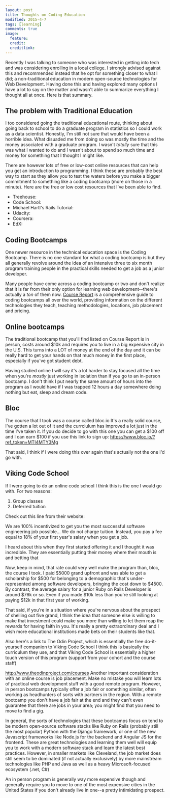 ```yaml
---
layout: post
title: Thoughts on Coding Education
modified: 2015-4-7
tags: [learning]
comments: true
image:
  feature:
  credit:
  creditlink:
---
```


Recently I was talking to someone who was interested in getting into tech and was considering enrolling in a local college. I strongly advised against this and recommended instead that he opt for something closer to what I did; a non-traditional education in modern open-source technologies for Web Development. Having done this and having explored many options I have a lot to say on the matter and wasn't able to summarize everything I thought all at once. Here is that summary.

## The problem with Traditional Education
I too considered going the traditional educational route, thinking about going back to school to do a graduate program in statistics so I could work as a data scientist. Honestly, I'm still not sure that would have been a horrible idea. What disuaded me from doing so was mostly the time and the money associated with a graduate program. I wasn't *totally* sure that this was what I wanted to do and I wasn't about to spend so much time and money for something that I thought I might like.

There are however lots of free or low-cost online resources that can help you get an introduction to programming. I think these are probably the best way to start as they allow you to test the waters before you make a bigger commitment to something like a coding bootcamp (more on those in a minute). Here are the free or low cost resources that I've been able to find.

- Treehouse:
- Code School:
- Michael Hartl's Rails Tutorial:
- Udacity:
- Coursera:
- EdX:

## Coding Bootcamps
One newer resource in the technical education space is the Coding Bootcamp. There is no one standard for what a coding bootcamp is but they all generally revolve around the idea of an intensive three to six month program training people in the practical skills needed to get a job as a junior developer.

Many people have come across a coding bootcamp or two and don't realize that it is far from their only option for learning web development--there's actually a *ton* of them now. [Course Report](https://www.coursereport.com/) is a comprehensive guide to coding bootcamps all over the world, providing information on the different technologies they teach, teaching methodologies, locations, job placement and pricing.


## Online bootcamps
The traditional bootcamp that you'll find listed on Course Report is in person, costs around $10k and requires you to live in a big expensive city in the U.S. This turns into a LOT of money at the end of the day and it can be really hard to get your hands on that much money in the first place, especially if you've got student debt.

Having studied online I will say it's a lot harder to stay focused all the time when you're *mostly* just working in isolation than if you go to an in-person bootcamp. I don't think I put nearly the same amount of hours into the program as I would have if I was trapped 12 hours a day somewhere doing nothing but eat, sleep and dream code.

## Bloc
The course that I took was a course called bloc.io It's a really solid course, I've gotten a lot out of it and the currciulum has improved a lot just in the time I've taken it. If you do decide to go with this one you can get a $100 off and I can earn $100 if you use this link to sign up: https://www.bloc.io/?ref_token=MTI4MTY3Mg

That said, I think if I were doing this over again that's actually not the one I'd go with.

## Viking Code School
If I were going to do an online code school I think this is the one I would go with. For two reasons:

1. Group classes
2. Deferred tuition

Check out this line from their website:

We are 100% incentivized to get you the most successful software engineering job possible... We do not charge tuition. Instead, you pay a fee equal to 18% of your first year's salary when you get a job.

I heard about this when they first started offering it and I thought it was incredible. They are essentially putting their money where their mouth is and betting that 

Now, keep in mind, that rate could very well make the program than, bloc, the course I took. I paid $5000 grand upfront and was able to get a scholarship for $500 for belonging to a demographic that's under-represented among software developers, bringing the cost down to $4500. By contrast, the average salary for a junior Ruby on Rails Developer is around $76k or so. Even if you made $10k less than you're still looking at paying $12k in that first year of working.

That said, if you're in a situation where you're nervous about the prospect of shelling out five grand, I think the idea that someone else is willing to make that investment could make you more than willing to let them reap the rewards for having faith in you. It's really a pretty extraordinary deal and I wish more educational institutions made bets on their students like that.


Also here's a link to The Odin Project, which is essentially the free do-it-yourself companion to Viking Code School I think this is basically the curriculum they use, and that Viking Code School is essentially a higher touch version of this program (support from your cohort and the course staff)

http://www.theodinproject.com/courses
Another important consideration with an online course is job placement. Make no mistake you will learn lots of practical web development stuff with a good remote program. However, in person bootcamps typically offer a job fair or something similar, often working as headhunters of sorts with partners in the region. With a remote bootcamp you don't have a job fair at the end and they can't even guarantee that there are jobs in your area; you might find that you need to move to find a gig.

In general, the sorts of technologies that these bootcamps focus on tend to be modern open-source software stacks like Ruby on Rails (probably still the most popular) Python with the Django framework, or one of the new Javascript frameworks like Node.js for the backend and Angular JS for the frontend. These are great technologies and learning them well will equip you to work with a modern software stack and learn the latest best practices. However, in smaller markets like Cleveland, the job market does still seem to be dominated (if not actually exclusively) by more mainstream technologies like PHP and Java as well as a heavy Microsoft-focused ecosystem (.net, C#)

An in person program is generally way more expensive though and generally require you to move to one of the most expensive cities in the United States if you don't already live in one--a pretty intimidating prospect.


